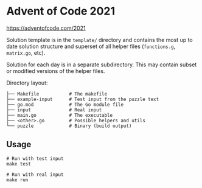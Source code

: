 # Advent of Code 2021

https://adventofcode.com/2021

Solution template is in the `template/` directory and contains the most up to date solution structure and superset of all helper files (`functions.g`, `matrix.go`, etc).

Solution for each day is in a separate subdirectory. This may contain subset or modified versions of the helper files.

Directory layout:

    ├── Makefile           # The makefile
    ├── example-input      # Test input from the puzzle text
    ├── go.mod             # The Go module file
    ├── input              # Real input
    ├── main.go            # The executable
    ├── <other>.go         # Possible helpers and utils
    └── puzzle             # Binary (build output)


## Usage

    # Run with test input
    make test

    # Run with real input
    make run
